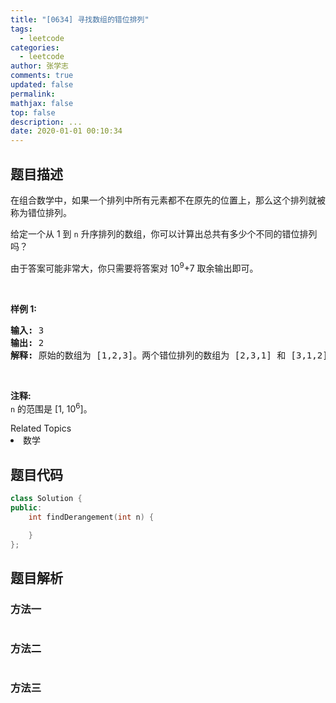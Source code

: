 ```yaml
---
title: "[0634] 寻找数组的错位排列"
tags:
  - leetcode
categories:
  - leetcode
author: 张学志
comments: true
updated: false
permalink:
mathjax: false
top: false
description: ...
date: 2020-01-01 00:10:34
---
```


## 题目描述

<p>在组合数学中，如果一个排列中所有元素都不在原先的位置上，那么这个排列就被称为错位排列。</p>

<p>给定一个从&nbsp;1 到 <code>n</code>&nbsp;升序排列的数组，你可以计算出总共有多少个不同的错位排列吗？</p>

<p>由于答案可能非常大，你只需要将答案对 10<sup>9</sup>+7 取余输出即可。</p>

<p>&nbsp;</p>

<p><strong>样例 1:</strong></p>

<pre><strong>输入:</strong> 3
<strong>输出:</strong> 2
<strong>解释:</strong> 原始的数组为 [1,2,3]。两个错位排列的数组为 [2,3,1] 和 [3,1,2]。
</pre>

<p>&nbsp;</p>

<p><strong>注释:</strong><br>
<code>n</code> 的范围是 [1, 10<sup>6</sup>]。</p>
<div><div>Related Topics</div><div><li>数学</li></div></div>

## 题目代码

```cpp
class Solution {
public:
    int findDerangement(int n) {

    }
};
```

## 题目解析

### 方法一

```cpp

```

### 方法二

```cpp

```

### 方法三

```cpp

```

